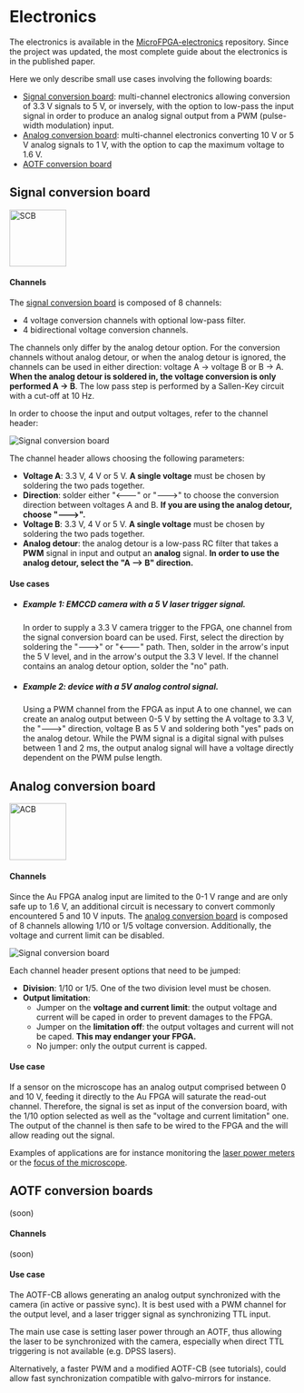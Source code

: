# Electronics

The electronics is available in the [MicroFPGA-electronics](https://github.com/mufpga/MicroFPGA-electronics)
repository. Since the project was updated, the most complete guide about the
electronics is in the published paper.

Here we only describe small use cases involving the following boards:

- [Signal conversion board](https://github.com/mufpga/MicroFPGA-electronics/tree/main/Signal_conversion_board): multi-channel electronics allowing conversion of 3.3 V signals to 5 V, or inversely, with the option to low-pass the input signal in order to produce an analog signal output from a PWM (pulse-width modulation) input.
- [Analog conversion board](https://github.com/mufpga/MicroFPGA-electronics/tree/main/Analog_conversion_board): multi-channel electronics converting 10 V or 5 V analog signals to 1 V, with the option to cap the maximum voltage to 1.6 V.
- [AOTF conversion board](https://github.com/mufpga/MicroFPGA-electronics/tree/main/AOTF_conversion_board)

## Signal conversion board

<img src="https://raw.githubusercontent.com/mufpga/MicroFPGA-electronics/main/Signal_conversion_board/SCB.jpg" alt="SCB" width="100"/>

#### Channels

The [signal conversion board](https://github.com/mufpga/MicroFPGA-electronics/Signal_conversion_board) is composed of 8 channels:

- 4 voltage conversion channels with optional low-pass filter.
- 4 bidirectional voltage conversion channels.

The channels only differ by the analog detour option. For the conversion channels without analog detour, or when the analog detour is ignored, the channels can be used in either direction: voltage A -> voltage B or B ->  A. **When the analog detour is soldered in, the voltage conversion is only performed A -> B**. The low pass step is performed by a Sallen-Key circuit with a cut-off at 10 Hz.

In order to choose the input and output voltages, refer to the channel header:

![Signal conversion board](https://raw.githubusercontent.com/mufpga/MicroFPGA-electronics/main/Signal_conversion_board/SCB_channel.jpg)

The channel header allows choosing the following parameters:

- **Voltage A**: 3.3 V, 4 V or 5 V. **A single voltage** must be chosen by soldering the two pads together.
- **Direction**: solder either "<---" or "--->" to choose the conversion direction between voltages A and B. **If you are using the analog detour, choose "--->".**
- **Voltage B**:  3.3 V, 4 V or 5 V. **A single voltage** must be chosen by soldering the two pads together.
- **Analog detour**: the analog detour is a low-pass RC filter that takes a **PWM** signal in input and output an **analog** signal. **In order to use the analog detour, select the "A --> B" direction.**

#### Use cases

- ##### Example 1: EMCCD camera with a 5 V laser trigger signal.

  In order to supply a 3.3 V camera trigger to the FPGA, one channel from the signal conversion board can be used. First, select the direction by soldering the "--->" or "<---" path. Then, solder in the arrow's input the 5 V level, and in the arrow's output the 3.3 V level. If the channel contains an analog detour option, solder the "no" path.

- ##### Example 2: device with a 5V analog control signal.

  Using a PWM channel from the FPGA as input A to one channel, we can create an analog output between 0-5 V by setting the A voltage to 3.3 V, the "--->" direction, voltage B as 5 V and soldering both "yes" pads on the analog detour. While the PWM signal is a digital signal with pulses between 1 and 2 ms, the output analog signal will have a voltage directly dependent on the PWM pulse length.


## Analog conversion board

<img src="https://raw.githubusercontent.com/mufpga/MicroFPGA-electronics/main/Analog_conversion_board/ACB.jpg" alt="ACB" width="100"/>

#### Channels

Since the Au FPGA analog input are limited to the 0-1 V range and are only safe up to 1.6 V, an additional circuit is necessary to convert commonly encountered 5 and 10 V inputs. The [analog conversion board](https://github.com/mufpga/MicroFPGA-electronics/Analog_conversion_board) is composed of 8 channels allowing 1/10 or 1/5 voltage conversion. Additionally, the voltage and current limit can be disabled.

![Signal conversion board](https://raw.githubusercontent.com/mufpga/MicroFPGA-electronics/main/Analog_conversion_board/ACB_channel.jpg)

Each channel header present options that need to be jumped:

- **Division**: 1/10 or 1/5. One of the two division level must be chosen.
- **Output limitation**:
  - Jumper on the **voltage and current limit**: the output voltage and current will be caped in order to prevent damages to the FPGA.
  - Jumper on the **limitation off**: the output voltages and current will not be caped. **This may endanger your FPGA.**
  - No jumper: only the output current is capped.

#### Use case

If a sensor on the microscope has an analog output comprised between 0 and 10 V, feeding it directly to the Au FPGA will saturate the read-out channel. Therefore, the signal is set as input of the conversion board, with the 1/10 option selected as well as the "voltage and current limitation" one. The output of the channel is then safe to be wired to the FPGA and the will allow reading out the signal.

Examples of applications are for instance monitoring the [laser power meters](https://github.com/ries-lab/RiesPieces/tree/master/Electronics/Powermeter) or the [focus of the microscope](https://github.com/ries-lab/RiesPieces/tree/master/Microscopy/Focus-locking).

## AOTF conversion boards

(soon)

#### Channels

(soon)

#### Use case

The AOTF-CB allows generating an analog output synchronized with the camera (in active or passive sync).
It is best used with a PWM channel for the output level, and a laser trigger signal
as synchronizing TTL input.

The main use case is setting laser power through an AOTF, thus allowing the laser
to be synchronized with the camera, especially when direct TTL triggering is not
available (e.g. DPSS lasers).

Alternatively, a faster PWM and a modified AOTF-CB (see tutorials), could allow
fast synchronization compatible with galvo-mirrors for instance.
